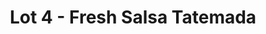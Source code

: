 ---
title: "Lot 4 - Fresh Salsa Tatemada"
url: /honeymoon-bay/lot-4-fresh-salsa-tatemada/
shop: supermarket
---